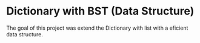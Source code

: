 # Dictionary with BST (Data Structure)

The goal of this project was extend the Dictionary with list with a eficient data structure.
